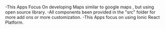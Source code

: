 -This Apps Focus On developing Maps similar to google maps , but using open source library. 
-All components been provided in the "src" folder for more add ons or more customization.
-This Apps focus on using Ionic React Platform.
